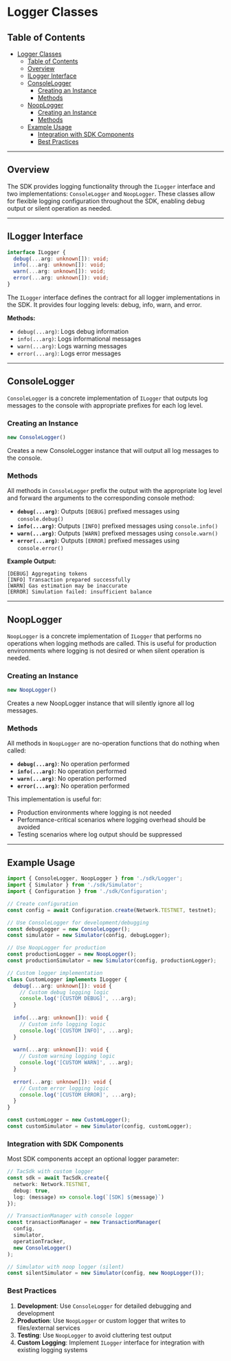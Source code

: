 # Logger Classes

## Table of Contents

- [Logger Classes](#logger-classes)
  - [Table of Contents](#table-of-contents)
  - [Overview](#overview)
  - [ILogger Interface](#ilogger-interface)
  - [ConsoleLogger](#consolelogger)
    - [Creating an Instance](#creating-an-instance)
    - [Methods](#methods)
  - [NoopLogger](#nooplogger)
    - [Creating an Instance](#creating-an-instance-1)
    - [Methods](#methods-1)
  - [Example Usage](#example-usage)
    - [Integration with SDK Components](#integration-with-sdk-components)
    - [Best Practices](#best-practices)

---

## Overview

The SDK provides logging functionality through the `ILogger` interface and two implementations: `ConsoleLogger` and `NoopLogger`. These classes allow for flexible logging configuration throughout the SDK, enabling debug output or silent operation as needed.

---

## ILogger Interface

```ts
interface ILogger {
  debug(...arg: unknown[]): void;
  info(...arg: unknown[]): void;
  warn(...arg: unknown[]): void;
  error(...arg: unknown[]): void;
}
```

The `ILogger` interface defines the contract for all logger implementations in the SDK. It provides four logging levels: debug, info, warn, and error.

**Methods:**
- `debug(...arg)`: Logs debug information
- `info(...arg)`: Logs informational messages
- `warn(...arg)`: Logs warning messages
- `error(...arg)`: Logs error messages

---

## ConsoleLogger

`ConsoleLogger` is a concrete implementation of `ILogger` that outputs log messages to the console with appropriate prefixes for each log level.

### Creating an Instance

```ts
new ConsoleLogger()
```

Creates a new ConsoleLogger instance that will output all log messages to the console.

### Methods

All methods in `ConsoleLogger` prefix the output with the appropriate log level and forward the arguments to the corresponding console method:

- **`debug(...arg)`**: Outputs `[DEBUG]` prefixed messages using `console.debug()`
- **`info(...arg)`**: Outputs `[INFO]` prefixed messages using `console.info()`
- **`warn(...arg)`**: Outputs `[WARN]` prefixed messages using `console.warn()`
- **`error(...arg)`**: Outputs `[ERROR]` prefixed messages using `console.error()`

**Example Output:**
```
[DEBUG] Aggregating tokens
[INFO] Transaction prepared successfully
[WARN] Gas estimation may be inaccurate
[ERROR] Simulation failed: insufficient balance
```

---

## NoopLogger

`NoopLogger` is a concrete implementation of `ILogger` that performs no operations when logging methods are called. This is useful for production environments where logging is not desired or when silent operation is needed.

### Creating an Instance

```ts
new NoopLogger()
```

Creates a new NoopLogger instance that will silently ignore all log messages.

### Methods

All methods in `NoopLogger` are no-operation functions that do nothing when called:

- **`debug(...arg)`**: No operation performed
- **`info(...arg)`**: No operation performed
- **`warn(...arg)`**: No operation performed
- **`error(...arg)`**: No operation performed

This implementation is useful for:
- Production environments where logging is not needed
- Performance-critical scenarios where logging overhead should be avoided
- Testing scenarios where log output should be suppressed

---

## Example Usage

```ts
import { ConsoleLogger, NoopLogger } from './sdk/Logger';
import { Simulator } from './sdk/Simulator';
import { Configuration } from './sdk/Configuration';

// Create configuration
const config = await Configuration.create(Network.TESTNET, testnet);

// Use ConsoleLogger for development/debugging
const debugLogger = new ConsoleLogger();
const simulator = new Simulator(config, debugLogger);

// Use NoopLogger for production
const productionLogger = new NoopLogger();
const productionSimulator = new Simulator(config, productionLogger);

// Custom logger implementation
class CustomLogger implements ILogger {
  debug(...arg: unknown[]): void {
    // Custom debug logging logic
    console.log('[CUSTOM DEBUG]', ...arg);
  }
  
  info(...arg: unknown[]): void {
    // Custom info logging logic
    console.log('[CUSTOM INFO]', ...arg);
  }
  
  warn(...arg: unknown[]): void {
    // Custom warning logging logic
    console.log('[CUSTOM WARN]', ...arg);
  }
  
  error(...arg: unknown[]): void {
    // Custom error logging logic
    console.log('[CUSTOM ERROR]', ...arg);
  }
}

const customLogger = new CustomLogger();
const customSimulator = new Simulator(config, customLogger);
```

### Integration with SDK Components

Most SDK components accept an optional logger parameter:

```ts
// TacSdk with custom logger
const sdk = await TacSdk.create({
  network: Network.TESTNET,
  debug: true,
  log: (message) => console.log(`[SDK] ${message}`)
});

// TransactionManager with console logger
const transactionManager = new TransactionManager(
  config,
  simulator,
  operationTracker,
  new ConsoleLogger()
);

// Simulator with noop logger (silent)
const silentSimulator = new Simulator(config, new NoopLogger());
```

### Best Practices

1. **Development**: Use `ConsoleLogger` for detailed debugging and development
2. **Production**: Use `NoopLogger` or custom logger that writes to files/external services
3. **Testing**: Use `NoopLogger` to avoid cluttering test output
4. **Custom Logging**: Implement `ILogger` interface for integration with existing logging systems 